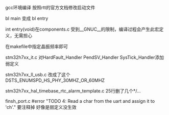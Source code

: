 gcc环境编译
按照rtt的官方文档修改启动文件

bl  main
变成
bl entry

int entry(void)在components.c
受到__GNUC__的限制，编译过程会产生此宏定义，无需担心

<!-- system_stm32h7xx.c
修改外部晶振
25000000变成8000000 -->
在makefile中指定晶振频率即可

stm32h7xx_it.c
对HardFault_Handler PendSV_Handler SysTick_Handler添加弱定义

stm32h7xx_ll_usb.c
改成了这个DSTS_ENUMSPD_HS_PHY_30MHZ_OR_60MHZ

stm32h7xx_hal_timebase_rtc_alarm_template.c
25行删了几个*/...

finsh_port.c
#error "TODO 4: Read a char from the uart and assign it to 'ch'."
要注释掉
好像是弱定义没生效